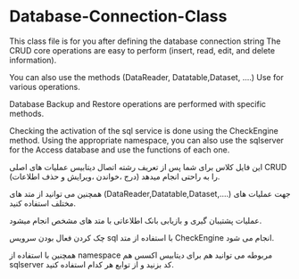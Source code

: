 # Database-Connection-Class
This class file is for you after defining the database connection string
The CRUD core operations are easy to perform (insert, read, edit, and delete information).

You can also use the methods
(DataReader, Datatable,Dataset, ....)
Use for various operations.

Database Backup and Restore operations are performed with specific methods.

Checking the activation of the sql service is done using the CheckEngine method.
Using the appropriate namespace, you can also use the sqlserver for the Access database and use the functions of each one.

	
این فایل کلاس برای شما پس از تعریف رشته اتصال دیتابیس
عملیات های اصلی CRUD (درج ،خواندن ،ویرایش و حذف اطلاعات) را به  راحتی انجام میدهد.

همچنین می توانید از متد های 
(DataReader,Datatable,Dataset,....)
جهت عملیات های مختلف استفاده کنید.

عملیات پشتیبان گیری و بازیابی بانک اطلاعاتی با متد های مشخص انجام میشود.

چک کردن فعال بودن سرویس sql با استفاده از متد CheckEngine انجام می شود.

همچنین با استفاده از namespace مربوطه می توانید هم برای دیتابیس اکسس هم sqlserver کد بزنید و از توابع هر کدام استفاده کنید.
